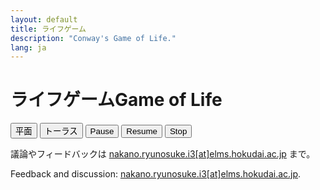 ```yaml
---
layout: default
title: ライフゲーム
description: "Conway's Game of Life."
lang: ja
---
```


# <span class="lang-ja">ライフゲーム</span><span class="lang-en">Game of Life</span>

<button id="start-life-game" type="button" onclick="start()">平面</button>
<button id="start-life-game" type="button" onclick="start({isTorus:true})">トーラス</button>
<button onclick="pause()">Pause</button>
<button onclick="resume()">Resume</button>
<button onclick="stop()">Stop</button>
<canvas id="life-game-box"></canvas>
<style src="../assets/main.css"></style>
<script src="../assets/js/life-game.js"></script>



<p class="lang-ja">議論やフィードバックは <a href="mailto:nakano.ryunosuke.i3[at]elms.hokudai.ac.jp">nakano.ryunosuke.i3[at]elms.hokudai.ac.jp</a> まで。</p>
<p class="lang-en">Feedback and discussion: <a href="mailto:nakano.ryunosuke.i3[at]elms.hokudai.ac.jp">nakano.ryunosuke.i3[at]elms.hokudai.ac.jp</a>.</p>
